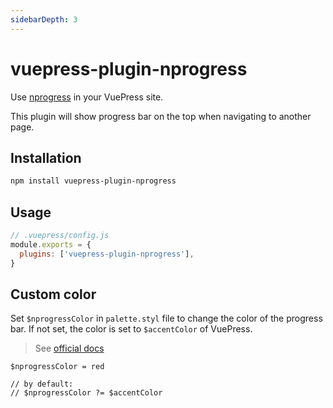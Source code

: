 ```yaml
---
sidebarDepth: 3
---
```


# vuepress-plugin-nprogress <GitHubLink repo="vuepress/vuepress-community"/>

Use [nprogress](https://github.com/rstacruz/nprogress) in your VuePress site.

This plugin will show progress bar on the top when navigating to another page.

## Installation

```sh
npm install vuepress-plugin-nprogress
```

## Usage

```js
// .vuepress/config.js
module.exports = {
  plugins: ['vuepress-plugin-nprogress'],
}
```

## Custom color

Set `$nprogressColor` in `palette.styl` file to change the color of the progress bar. If not set, the color is set to `$accentColor` of VuePress.

> See [official docs](https://vuepress.vuejs.org/config/#palette-styl)

```stylus
$nprogressColor = red

// by default:
// $nprogressColor ?= $accentColor
```
